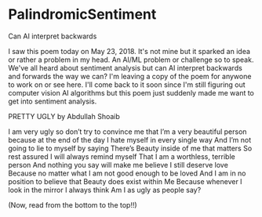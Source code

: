 # PalindromicSentiment
Can AI interpret backwards

I saw this poem today on May 23, 2018.
It's not mine but it sparked an idea or rather a problem in my head.
An AI/ML problem or challenge so to speak.
We've all heard about sentiment analysis but can AI interpret backwards and forwards the way we can?
I'm leaving a copy of the poem for anywone to work on or see here.
I'll come back to it soon since I'm still figuring out computer vision AI algorithms but this poem just suddenly made me want to get into sentiment analysis.


PRETTY UGLY
by Abdullah Shoaib

I am very ugly
so don’t try to convince me that
I’m a very beautiful person
because at the end of the day
I hate myself in every single way
And I’m not going to lie to myself by saying
There’s Beauty inside of me that matters
So rest assured I will always remind myself
That I am a worthless, terrible person
And nothing you say will make me believe
I still deserve love
Because no matter what
I am not good enough to be loved
And I am in no position to believe that
Beauty does exist within Me
Because whenever I look in the mirror I always think
Am I as ugly as people say?

(Now, read from the bottom to the top!!)

